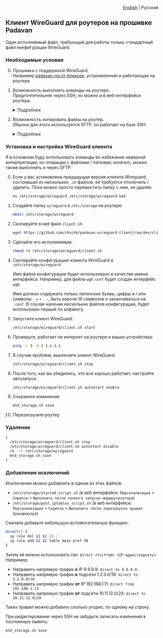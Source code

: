 <p align="right"><a href="README.md">English</a> | Русский</p>


## Клиент WireGuard для роутеров на прошивке Padavan

Один исполняемый файл, требующий для работы только стандартный файл конфигурации WireGuard.


### Необходимые условия

0. Прошивка с поддержкой WireGuard.  
    Например [padavan-ng от Алексея](https://gitlab.com/dm38/padavan-ng), установленная и работающая на роутере

0. Возможность выполнять команды на роутере.  
    Предпочтительнее через SSH, но можно и в веб-интерфейсе роутера.

    <details>
      <summary>Подробнее</summary>

      Включите SSH сервер в веб-интерфейсе роутера: `Администрирование` > `Сервисы` > `Включить SSH-сервер?` > `Да`

      Для доступа по SSH используются те же данные, что и для входа в веб-интерфейс.

      В Linux, Mac OS и Windows 10+ SSH клиент обычно предустановлен, просто откройте терминал и выполните подключение:
      ```sh
      ssh admin@192.168.1.1
      ```

      В более старых версиях Windows можно использовать [PuTTY](https://www.chiark.greenend.org.uk/~sgtatham/putty), [Tabby](https://tabby.sh) или [другие SSH клиенты](https://alternativeto.net/software/putty/?feature=ssh-client&license=free&platform=windows).

      При установленном SSH клиенте часто можно подключиться, просто перейдя по ссылке 
      ```
      ssh://admin@192.168.1.1
      ```
      Вставьте её в адресную строку браузера вручную и нажмите Enter — GitHub не позволяет делать активные ссылки с нестандартными протоколами.
    </details>

0. Возможность копировать файлы на роутер.  
    Обычно для этого используется SFTP, он работает на базе SSH.  
    <details>
      <summary>Подробнее</summary>

      В Windows можно использовать [WinSCP](https://winscp.net), в Mac OS — [Cyberduck](https://cyberduck.io). В Linux поддержка SFTP обычно встроена в ваш файловый менеджер, загляните в раздел "Сеть" или "Другие места".

      Подключиться обычно можно, просто перейдя по ссылке
      ```
      sftp://admin@192.168.1.1/etc/storage/
      ```
      Вставьте её в адресную строку браузера вручную и нажмите Enter — GitHub не позволяет делать активные ссылки с нестандартными протоколами.
    </details>


### Установка и настройка WireGuard клиента

Я в основном буду использовать команды во избежание неверной интерпретации, но операции с файлами / папками, конечно, можно также выполнить и через SFTP.

0. Если у вас установлена предыдущая версия клиента Wireguard, состоявшая из нескольких `.sh` файлов, её требуется отключить / удалить. Пока можно просто переместить папку с ним, не удаляя:
    ```sh
    mv /etc/storage/wireguard /etc/storage/wireguard.bak
    ```

0. Создайте папку `wireguard` в `/etc/storage` на роутере:
    ```sh
    mkdir /etc/storage/wireguard
    ```

0. Скопируйте в неё файл `client.sh`:
    ```sh
    wget https://github.com/shvchk/padavan-wireguard-client/raw/dev/client.sh -O /etc/storage/wireguard/client.sh
    ```

0. Сделайте его исполняемым:
    ```sh
    chmod +x /etc/storage/wireguard/client.sh
    ```

0. Скопируйте конфигурацию клиента WireGuard в `/etc/storage/wireguard`

    Имя файла конфигурации будет использовано в качестве имени интерфейса. Например, для файла `wg0.conf` будет создан интерфейс `wg0`.
    
    Имя должно содержать только латинские буквы, цифры и / или символы `_` `=` `+` `.` `-`, быть короче 16 символов и заканчиваться на `.conf`. В случае наличия нескольких файлов конфигурации, будет использован первый по алфавиту.

0. Запустите клиент WireGuard:
    ```sh
    /etc/storage/wireguard/client.sh start
    ```

0. Проверьте, работает ли интернет на роутере и ваших устройствах:
    ```sh
    ping -c 3 -W 1 1.1.1.1
    ```

0. В случае проблем, выключите клиент WireGuard:
    ```sh
    /etc/storage/wireguard/client.sh stop
    ```

0. После того, как вы убедились, что всё хорошо работает, настройте автозапуск:
    ```sh
    /etc/storage/wireguard/client.sh autostart enable
    ```

0. Сохраните изменения:
    ```sh
    mtd_storage.sh save
    ```

0. Перезагрузите роутер


### Удаление

```sh
(
  /etc/storage/wireguard/client.sh stop
  /etc/storage/wireguard/client.sh autostart disable
  rm -rf /etc/storage/wireguard
  mtd_storage.sh save
)
```


### Добавление исключений

Исключения можно добавлить в одном из этих файлов:
- `/etc/storage/started_script.sh` (в веб интерфейсе: `Персонализация` > `Скрипты` > `Выполнить после полного запуска маршрутизатора`)
- `/etc/storage/post_iptables_script.sh` (в веб интерфейсе: `Персонализация` > `Скрипты` > `Выполнить после перезапуска правил брандмауэра`)

Сначала добавьте небольшую вспомогательную функцию:
```sh
direct() {
  ip rule del $1 $2 || :
  ip rule add $1 $2 table main pref 30
}
```

Затем её можно использовать так: `direct <to|from> <IP-адрес|подсеть>`. Например:

- Направить напрямую трафик **к** IP 9.9.9.9: `direct to 9.9.9.9`
- Направить напрямую трафик **к** подсети 1.2.0.0/16: `direct to 1.2.0.0/16`
- Направить напрямую трафик **от** IP 192.168.1.11: `direct from 192.168.1.11`
- Направить напрямую трафик **от** подсети 10.11.12.0/24: `direct to 10.11.12.0/24`

Таких правил можно добавить сколько угодно, по одному на строку.

При редактировании через SSH не забудьте записать изменения в постоянную память:
```sh
mtd_storage.sh save
```
